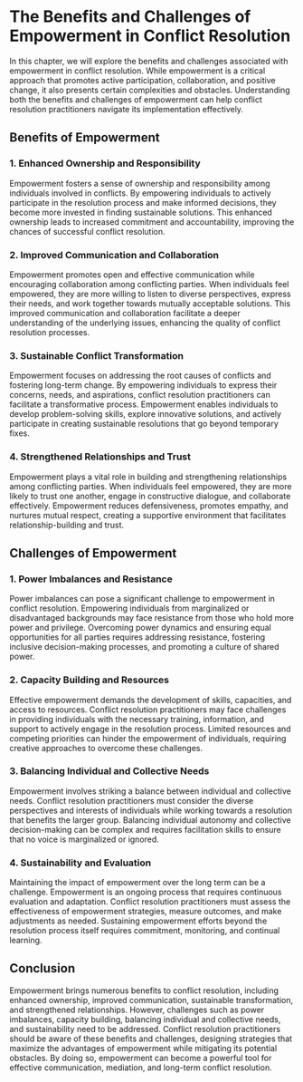The Benefits and Challenges of Empowerment in Conflict Resolution
==========================================================================

In this chapter, we will explore the benefits and challenges associated with empowerment in conflict resolution. While empowerment is a critical approach that promotes active participation, collaboration, and positive change, it also presents certain complexities and obstacles. Understanding both the benefits and challenges of empowerment can help conflict resolution practitioners navigate its implementation effectively.

Benefits of Empowerment
-----------------------

### 1. Enhanced Ownership and Responsibility

Empowerment fosters a sense of ownership and responsibility among individuals involved in conflicts. By empowering individuals to actively participate in the resolution process and make informed decisions, they become more invested in finding sustainable solutions. This enhanced ownership leads to increased commitment and accountability, improving the chances of successful conflict resolution.

### 2. Improved Communication and Collaboration

Empowerment promotes open and effective communication while encouraging collaboration among conflicting parties. When individuals feel empowered, they are more willing to listen to diverse perspectives, express their needs, and work together towards mutually acceptable solutions. This improved communication and collaboration facilitate a deeper understanding of the underlying issues, enhancing the quality of conflict resolution processes.

### 3. Sustainable Conflict Transformation

Empowerment focuses on addressing the root causes of conflicts and fostering long-term change. By empowering individuals to express their concerns, needs, and aspirations, conflict resolution practitioners can facilitate a transformative process. Empowerment enables individuals to develop problem-solving skills, explore innovative solutions, and actively participate in creating sustainable resolutions that go beyond temporary fixes.

### 4. Strengthened Relationships and Trust

Empowerment plays a vital role in building and strengthening relationships among conflicting parties. When individuals feel empowered, they are more likely to trust one another, engage in constructive dialogue, and collaborate effectively. Empowerment reduces defensiveness, promotes empathy, and nurtures mutual respect, creating a supportive environment that facilitates relationship-building and trust.

Challenges of Empowerment
-------------------------

### 1. Power Imbalances and Resistance

Power imbalances can pose a significant challenge to empowerment in conflict resolution. Empowering individuals from marginalized or disadvantaged backgrounds may face resistance from those who hold more power and privilege. Overcoming power dynamics and ensuring equal opportunities for all parties requires addressing resistance, fostering inclusive decision-making processes, and promoting a culture of shared power.

### 2. Capacity Building and Resources

Effective empowerment demands the development of skills, capacities, and access to resources. Conflict resolution practitioners may face challenges in providing individuals with the necessary training, information, and support to actively engage in the resolution process. Limited resources and competing priorities can hinder the empowerment of individuals, requiring creative approaches to overcome these challenges.

### 3. Balancing Individual and Collective Needs

Empowerment involves striking a balance between individual and collective needs. Conflict resolution practitioners must consider the diverse perspectives and interests of individuals while working towards a resolution that benefits the larger group. Balancing individual autonomy and collective decision-making can be complex and requires facilitation skills to ensure that no voice is marginalized or ignored.

### 4. Sustainability and Evaluation

Maintaining the impact of empowerment over the long term can be a challenge. Empowerment is an ongoing process that requires continuous evaluation and adaptation. Conflict resolution practitioners must assess the effectiveness of empowerment strategies, measure outcomes, and make adjustments as needed. Sustaining empowerment efforts beyond the resolution process itself requires commitment, monitoring, and continual learning.

Conclusion
----------

Empowerment brings numerous benefits to conflict resolution, including enhanced ownership, improved communication, sustainable transformation, and strengthened relationships. However, challenges such as power imbalances, capacity building, balancing individual and collective needs, and sustainability need to be addressed. Conflict resolution practitioners should be aware of these benefits and challenges, designing strategies that maximize the advantages of empowerment while mitigating its potential obstacles. By doing so, empowerment can become a powerful tool for effective communication, mediation, and long-term conflict resolution.
